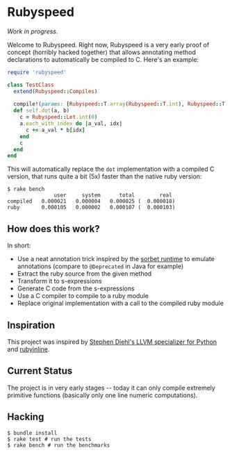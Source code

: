 # Rubyspeed

_Work in progress._

Welcome to Rubyspeed. Right now, Rubyspeed is a very early proof of concept (horribly hacked together) that allows annotating method declarations to automatically be compiled to C. Here's an example:

``` ruby
require 'rubyspeed'

class TestClass
  extend(Rubyspeed::Compiles)
    
  compile!(params: [Rubyspeed::T.array(Rubyspeed::T.int), Rubyspeed::T.array(Rubyspeed::T.int)])
  def self.dot(a, b)
    c = Rubyspeed::Let.int(0)
    a.each_with_index do |a_val, idx|
      c += a_val * b[idx]
    end
    c
  end
end
```

This will automatically replace the `dot` implementation with a compiled C version, that runs quite a bit (5x) faster than the native ruby version:

```shellsession
$ rake bench
               user     system      total        real
compiled   0.000021   0.000004   0.000025 (  0.000018)
ruby       0.000105   0.000002   0.000107 (  0.000103)
```

## How does this work?

In short:

* Use a neat annotation trick inspired by the [sorbet runtime](https://github.com/sorbet/sorbet/blob/d4c80e0ac3b04e64770f1b050fbab3c6c39b58eb/gems/sorbet-runtime/lib/types/private/methods/_methods.rb#L461) to emulate annotations (compare to `@Deprecated` in Java for example)
* Extract the ruby source from the given method
* Transform it to s-expressions
* Generate C code from the s-expressions
* Use a C compiler to compile to a ruby module
* Replace original implementation with a call to the compiled ruby module

## Inspiration

This project was inspired by [Stephen Diehl's LLVM specializer for Python](http://dev.stephendiehl.com/numpile/) and [rubyinline](https://github.com/seattlerb/rubyinline).

## Current Status

The project is in very early stages -- today it can only compile extremely primitive functions (basically only one line numeric computations).

## Hacking

``` shellsession
$ bundle install
$ rake test # run the tests
$ rake bench # run the benchmarks
```
